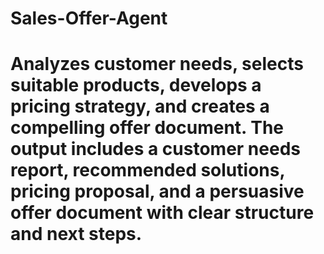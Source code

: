 # Sales-Offer-Agent
# Analyzes customer needs, selects suitable products, develops a pricing strategy, and creates a compelling offer document. The output includes a customer needs report, recommended solutions, pricing proposal, and a persuasive offer document with clear structure and next steps.
